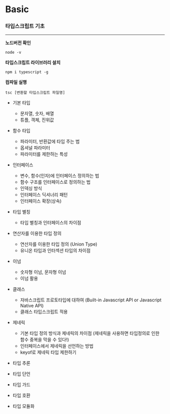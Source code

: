 # Basic
### 타입스크립트 기초

---

**노드버전 확인**
```
node -v
```

**타입스크립트 라이브러리 설치**
```
npm i typescript -g
```

**컴파일 실행**
```
tsc [변환할 타입스크립트 파일명]
```


- 기본 타입
  - 문자열, 숫자, 배열
  - 튜플, 객체, 진위값 

- 함수 타입
  - 파라미터, 반환값에 타입 주는 법
  - 옵셔널 파라미터
  - 파라미터를 제한하는 특성

- 인터페이스
  - 변수, 함수(인자)에 인터페이스 정의하는 법
  - 함수 구조를 인터페이스로 정의하는 법
  - 인덱싱 방식
  - 인터페이스 딕셔너리 패턴
  - 인터페이스 확장(상속)

- 타입 별칭
  - 타입 별칭과 인터페이스의 차이점

- 연산자를 이용한 타입 정의
  - 연산자를 이용한 타입 정의 (Union Type)
  - 유니온 타입과 인터섹션 타입의 차이점

- 이넘
  - 숫자형 이넘, 문자형 이넘
  - 이넘 활용

- 클래스 
  - 자바스크립트 프로토타입에 대하여 (Built-in Javascript API or Javascript Native API)
  - 클래스 타입스크립트 적용

- 제네릭
  - 기본 타입 정의 방식과 제네릭의 차이점 (제네릭을 사용하면 타입정의로 인한 함수 중복을 막을 수 있다!)
  - 인터페이스에서 제네릭을 선언하는 방법
  - keyof로 제네릭 타입 제한하기

- 타입 추론

- 타입 단언

- 타입 가드

- 타입 호환

- 타입 모듈화

